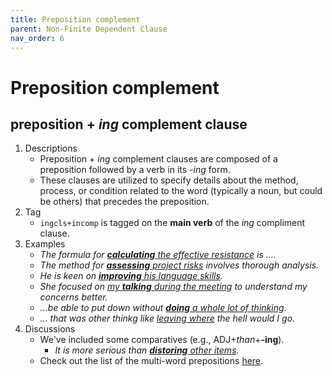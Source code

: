```yaml
---
title: Preposition complement
parent: Non-Finite Dependent Clause
nav_order: 6
---
```


# Preposition complement

## preposition + *ing* complement clause

1. Descriptions
   - Preposition + *ing* complement clauses are composed of a preposition followed by a verb in its *-ing* form.
   - These clauses are utilized to specify details about the method, process, or condition related to the word (typically a noun, but could be others) that precedes the preposition.
2. Tag
   - `ingcls+incomp` is tagged on the **main verb** of the *ing* compliment clause.
3. Examples
   - *The formula for <ins>**calculating** the effective resistance</ins> is ….*
   - *The method for <ins>**assessing** project risks</ins> involves thorough analysis.*
   - *He is keen on <ins>**improving** his language skills</ins>.*
   - *She focused on <ins>my **talking** during the meeting</ins> to understand my concerns better.*
   - *...be able to put down without <ins>**doing** a whole lot of thinking</ins>*.
   - *... that was other thinkg like <ins> leaving where</ins> the hell would I go*.
4. Discussions
   - We've included some comparatives (e.g., ADJ+*than*+**-ing**).
      - *It is more serious than <ins>**distoring** other items</ins>.*
   - Check out the list of the multi-word prepositions [here](https://lcr-ads-lab.github.io/LxGrTagger-Documentation/docs/Discussions/#multi-word-prepositions-and-subordinators).

